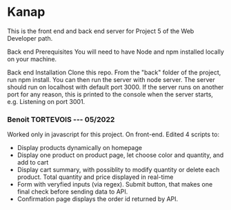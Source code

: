 # Kanap #

This is the front end and back end server for Project 5 of the Web Developer path.

Back end Prerequisites
You will need to have Node and npm installed locally on your machine.

Back end Installation
Clone this repo. From the "back" folder of the project, run npm install. You can then run the server with node server. The server should run on localhost with default port 3000. If the server runs on another port for any reason, this is printed to the console when the server starts, e.g. Listening on port 3001.

### Benoit TORTEVOIS --- 05/2022 ###

Worked only in javascript for this project. On front-end.
Edited 4 scripts to:
- Display products dynamically on homepage
- Display one product on product page, let choose color and quantity, and add to cart
- Display cart summary, with possiblity to modify quantity or delete each product. Total quantity and price displayed in real-time
- Form with veryfied inputs (via regex). Submit button, that makes one final check before sending data to API.
- Confirmation page displays the order id returned by API.